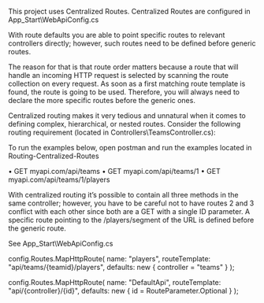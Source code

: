 ﻿This project uses Centralized Routes.
Centralized Routes are configured in App_Start\WebApiConfig.cs

With route defaults you are able to point specific routes to relevant controllers directly; however, such routes need to be defined before generic routes. 

The reason for that is that route order matters because a route that will handle an incoming HTTP request is selected by scanning the route collection on every request. 
As soon as a first matching route template is found, the route is going to be used. 
Therefore, you will always need to declare the more specific routes before the generic ones.

Centralized routing makes it very tedious and unnatural when it comes to defining complex, hierarchical, or nested routes. 
Consider the following routing requirement (located in Controllers\TeamsController.cs):

To run the examples below, open postman and run the examples located in Routing-Centralized-Routes

• GET myapi.com/api/teams
• GET myapi.com/api/teams/1
• GET myapi.com/api/teams/1/players

With centralized routing it’s possible to contain all three methods in the same controller; however, you have to
be careful not to have routes 2 and 3 conflict with each other since both are a GET with a single ID parameter. 
A specific route pointing to the /players/segment of the URL is defined before the generic route.

See App_Start\WebApiConfig.cs

config.Routes.MapHttpRoute(
name: "players",
routeTemplate: "api/teams/{teamid}/players",
defaults: new { controller = "teams" }
);

config.Routes.MapHttpRoute(
name: "DefaultApi",
routeTemplate: "api/{controller}/{id}",
defaults: new { id = RouteParameter.Optional }
);


